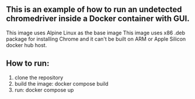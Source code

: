 ## This is an example of how to run an undetected chromedriver inside a Docker container with GUI.
This image uses Alpine Linux as the base image This image uses x86 .deb package for installing Chrome and it can't be built on ARM or Apple Silicon docker hub host.

## How to run:
1. clone the repository
2. build the image: docker compose build
3. run: docker compose up
